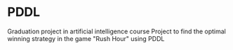 # PDDL
Graduation project in artificial intelligence course
Project to find the optimal winning strategy in the game "Rush Hour" using PDDL
